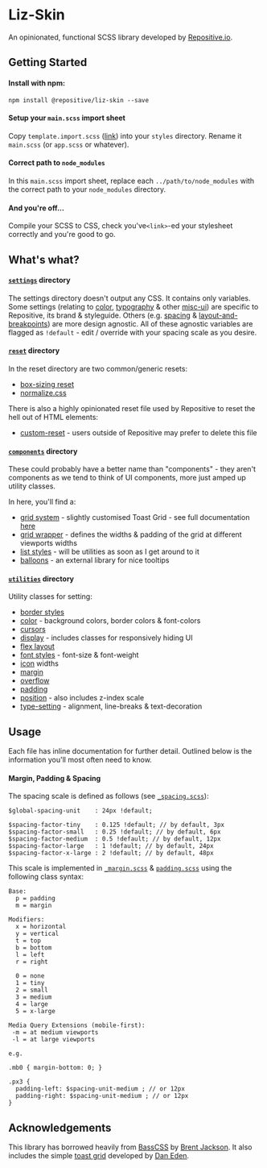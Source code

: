 # Liz-Skin

An opinionated, functional SCSS library developed by [Repositive.io](https://repositive.io/).

## Getting Started

#### Install with npm:

`npm install @repositive/liz-skin --save`

#### Setup your `main.scss` import sheet

Copy `template.import.scss` ([link](https://github.com/repositive/liz-skin/blob/master/template.import.scss)) into your `styles` directory. Rename it `main.scss` (or `app.scss` or whatever).

#### Correct path to `node_modules`

In this `main.scss` import sheet, replace each `../path/to/node_modules` with the correct path to your `node_modules` directory.

#### And you're off...

Compile your SCSS to CSS, check you've`<link>`-ed your stylesheet correctly and you're good to go.

## What's what?

#### [`settings`](https://github.com/repositive/liz-skin/tree/master/settings) directory

The settings directory doesn't output any CSS. It contains only variables. Some settings (relating to [color](https://github.com/repositive/liz-skin/blob/master/settings/_color.scss), [typography](https://github.com/repositive/liz-skin/blob/master/settings/_typography.scss) & other [misc-ui](https://github.com/repositive/liz-skin/blob/master/settings/_misc-ui.scss)) are specific to Repositive, its brand & styleguide. Others (e.g. [spacing](https://github.com/repositive/liz-skin/blob/master/settings/_spacing.scss) & [layout-and-breakpoints](https://github.com/repositive/liz-skin/blob/master/settings/_layout-and-breakpoints.scss)) are more design agnostic. All of these agnostic variables are flagged as `!default` - edit / override with your spacing scale as you desire.

#### [`reset`](https://github.com/repositive/liz-skin/tree/master/reset) directory

In the reset directory are two common/generic resets:
* [box-sizing reset](https://github.com/repositive/liz-skin/blob/master/reset/_box-sizing.scss)
* [normalize.css](https://github.com/repositive/liz-skin/blob/master/reset/_normalize.scss)

There is also a highly opinionated reset file used by Repositive to reset the hell out of HTML elements:

* [custom-reset](https://github.com/repositive/liz-skin/blob/master/reset/_custom-reset.scss) - users outside of Repositive may prefer to delete this file

#### [`components`](https://github.com/repositive/liz-skin/tree/liz-skin-documentation/components) directory

These could probably have a better name than "components" - they aren't components as we tend to think of UI components, more just amped up utility classes.

In here, you'll find a:

* [grid system](https://github.com/repositive/liz-skin/blob/liz-skin-documentation/components/_grid.scss) - slightly customised Toast Grid - see full documentation [here](https://github.com/daneden/toast)
* [grid wrapper](https://github.com/repositive/liz-skin/blob/liz-skin-documentation/components/_grid-wrapper.scss) - defines the widths & padding of the grid at different viewports widths
* [list styles](https://github.com/repositive/liz-skin/blob/liz-skin-documentation/components/_list.scss) - will be utilities as soon as I get around to it
* [balloons](https://github.com/repositive/liz-skin/blob/liz-skin-documentation/components/_balloons.scss) - an external library for nice tooltips


#### [`utilities`](https://github.com/repositive/liz-skin/tree/master/utilities) directory

Utility classes for setting:

* [border styles](https://github.com/repositive/liz-skin/blob/master/utilities/_border.scss)
* [color](https://github.com/repositive/liz-skin/blob/master/utilities/_color.scss) - background colors, border colors & font-colors
* [cursors](https://github.com/repositive/liz-skin/blob/master/utilities/_cursor.scss)
* [display](https://github.com/repositive/liz-skin/blob/master/utilities/_display.scss) - includes classes for responsively hiding UI
* [flex layout](https://github.com/repositive/liz-skin/blob/master/utilities/_flex.scss)
* [font styles](https://github.com/repositive/liz-skin/blob/master/utilities/_font-styles.scss) - font-size & font-weight
* [icon](https://github.com/repositive/liz-skin/blob/master/utilities/_icon.scss) widths
* [margin](https://github.com/repositive/liz-skin/blob/master/utilities/_margin.scss)
* [overflow](https://github.com/repositive/liz-skin/blob/master/utilities/_overflow.scss)
* [padding](https://github.com/repositive/liz-skin/blob/master/utilities/_padding.scss)
* [position](https://github.com/repositive/liz-skin/blob/master/utilities/_position.scss) - also includes z-index scale
* [type-setting](https://github.com/repositive/liz-skin/blob/master/utilities/_type-setting.scss) - alignment, line-breaks & text-decoration

## Usage

Each file has inline documentation for further detail. Outlined below is the information you'll most often need to know.

#### Margin, Padding & Spacing

The spacing scale is defined as follows (see [`_spacing.scss`](https://github.com/repositive/liz-skin/blob/master/settings/_spacing.scss)):

```
$global-spacing-unit    : 24px !default;

$spacing-factor-tiny    : 0.125 !default; // by default, 3px
$spacing-factor-small   : 0.25 !default; // by default, 6px
$spacing-factor-medium  : 0.5 !default; // by default, 12px
$spacing-factor-large   : 1 !default; // by default, 24px
$spacing-factor-x-large : 2 !default; // by default, 48px
```

This scale is implemented in [`_margin.scss`](https://github.com/repositive/liz-skin/blob/master/utilities/_margin.scss) & [`padding.scss`](https://github.com/repositive/liz-skin/blob/master/utilities/_padding.scss) using the following class syntax:

```
Base:
  p = padding
  m = margin

Modifiers:
  x = horizontal
  y = vertical
  t = top
  b = bottom
  l = left
  r = right

  0 = none
  1 = tiny
  2 = small
  3 = medium
  4 = large
  5 = x-large

Media Query Extensions (mobile-first):
 -m = at medium viewports
 -l = at large viewports

e.g.

.mb0 { margin-bottom: 0; }

.px3 {
  padding-left: $spacing-unit-medium ; // or 12px
  padding-right: $spacing-unit-medium ; // or 12px
}
```

## Acknowledgements

This library has borrowed heavily from [BassCSS](http://basscss.com/) by [Brent Jackson](http://jxnblk.com/). It also includes the simple [toast grid](https://daneden.github.io/Toast/) developed by [Dan Eden](https://daneden.me/).
